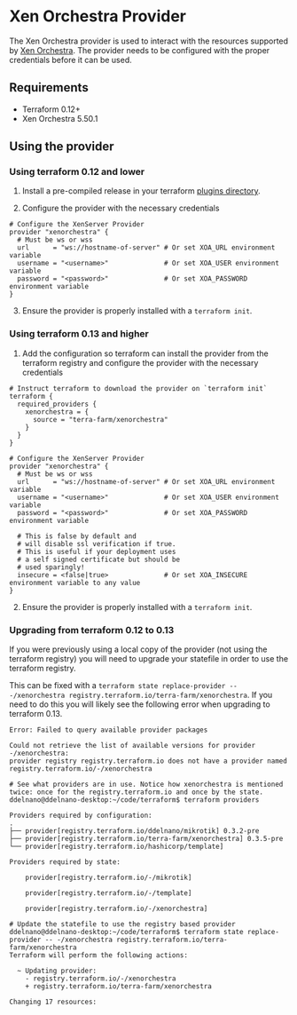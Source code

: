 # Xen Orchestra Provider

The Xen Orchestra provider is used to interact with the resources supported by [Xen Orchestra](https://github.com/vatesfr/xen-orchestra).
The provider needs to be configured with the proper credentials before it can be used.

## Requirements

* Terraform 0.12+
* Xen Orchestra 5.50.1

## Using the provider

### Using terraform 0.12 and lower

1. Install a pre-compiled release in your terraform [plugins directory](https://www.terraform.io/docs/configuration-0-11/providers.html).

2. Configure the provider with the necessary credentials
```hcl
# Configure the XenServer Provider
provider "xenorchestra" {
  # Must be ws or wss
  url      = "ws://hostname-of-server" # Or set XOA_URL environment variable
  username = "<username>"              # Or set XOA_USER environment variable
  password = "<password>"              # Or set XOA_PASSWORD environment variable
}
```

3. Ensure the provider is properly installed with a `terraform init`.

### Using terraform 0.13 and higher

1. Add the configuration so terraform can install the provider from the terraform registry and configure the provider with the necessary credentials

```hcl
# Instruct terraform to download the provider on `terraform init`
terraform {
  required_providers {
    xenorchestra = {
      source = "terra-farm/xenorchestra"
    }
  }
}

# Configure the XenServer Provider
provider "xenorchestra" {
  # Must be ws or wss
  url      = "ws://hostname-of-server" # Or set XOA_URL environment variable
  username = "<username>"              # Or set XOA_USER environment variable
  password = "<password>"              # Or set XOA_PASSWORD environment variable

  # This is false by default and
  # will disable ssl verification if true.
  # This is useful if your deployment uses
  # a self signed certificate but should be
  # used sparingly!
  insecure = <false|true>              # Or set XOA_INSECURE environment variable to any value
}
```

2. Ensure the provider is properly installed with a `terraform init`.

### Upgrading from terraform 0.12 to 0.13

If you were previously using a local copy of the provider (not using the terraform registry) you will need to upgrade your statefile in order to use the terraform registry.

This can be fixed with a `terraform state replace-provider -- -/xenorchestra registry.terraform.io/terra-farm/xenorchestra`. If you need to do this you will likely see the following error when upgrading to terraform 0.13.

```
Error: Failed to query available provider packages

Could not retrieve the list of available versions for provider -/xenorchestra:
provider registry registry.terraform.io does not have a provider named
registry.terraform.io/-/xenorchestra

# See what providers are in use. Notice how xenorchestra is mentioned twice: once for the registry.terraform.io and once by the state.
ddelnano@ddelnano-desktop:~/code/terraform$ terraform providers

Providers required by configuration:
.
├── provider[registry.terraform.io/ddelnano/mikrotik] 0.3.2-pre
├── provider[registry.terraform.io/terra-farm/xenorchestra] 0.3.5-pre
└── provider[registry.terraform.io/hashicorp/template]

Providers required by state:

    provider[registry.terraform.io/-/mikrotik]

    provider[registry.terraform.io/-/template]

    provider[registry.terraform.io/-/xenorchestra]

# Update the statefile to use the registry based provider
ddelnano@ddelnano-desktop:~/code/terraform$ terraform state replace-provider -- -/xenorchestra registry.terraform.io/terra-farm/xenorchestra
Terraform will perform the following actions:

  ~ Updating provider:
    - registry.terraform.io/-/xenorchestra
    + registry.terraform.io/terra-farm/xenorchestra

Changing 17 resources:

```
